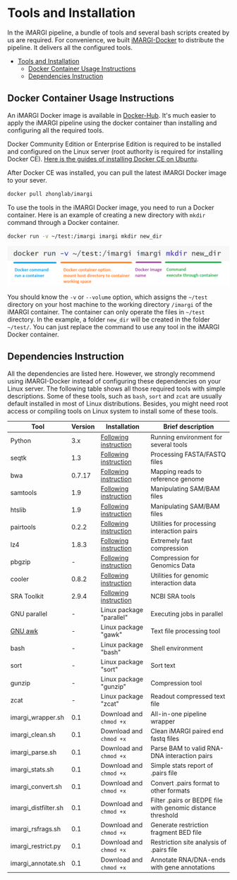 # Tools and Installation

In the iMARGI pipeline, a bundle of tools and several bash scripts created by us are required. For convenience,
we built [iMARGI-Docker](https://hub.docker.com/r/zhonglab/imargi) to distribute the pipeline. It delivers all the
configured tools.

- [Tools and Installation](#tools-and-installation)
  - [Docker Container Usage Instructions](#docker-container-usage-instructions)
  - [Dependencies Instruction](#dependencies-instruction)

## Docker Container Usage Instructions

An iMARGI Docker image is available in [Docker-Hub](https://hub.docker.com/r/zhonglab/imargi). It's
much easier to apply the iMARGI pipeline using the docker container than installing and configuring all the required
tools.

Docker Community Edition or Enterprise Edition is required to be installed and configured on the Linux server (root
authority is required for installing Docker CE).
[Here is the guides of installing Docker CE on Ubuntu](https://docs.docker.com/install/linux/docker-ce/ubuntu/).

After Docker CE was installed, you can pull the latest iMARGI Docker image to your sever.

```bash
docker pull zhonglab/imargi
```

To use the tools in the iMARGI Docker image, you need to run a Docker container. Here is an example of creating a
new directory with `mkdir` command through a Docker container.

``` bash
docker run -v ~/test:/imargi imargi mkdir new_dir
```

![](./figures/docker_command_example.png)

You should know the `-v` or `--volume` option, which assigns the `~/test` directory on your host machine to the
working directory `/imargi` of the iMARGI container. The container can only operate the files in `~/test` directory.
In the example, a folder `new_dir` will be created in the folder `~/test/`. You can just replace the command to use
any tool in the iMARGI Docker container.

## Dependencies Instruction

All the dependencies are listed here. However, we strongly recommend using iMARGI-Docker instead of configuring these
dependencies on your Linux server. The following table shows all those required tools with simple descriptions. Some
of these tools, such as `bash`, `sort` and `zcat` are usually default installed in most of Linux distributions. Besides,
you might need root access or compiling tools on Linux system to install some of these tools.

Tool | Version  | Installation | Brief description
---------|----------|---------|-----------
Python | 3.x | [Following instruction](https://www.python.org/downloads/) | Running environment for several tools
seqtk | 1.3 | [Following instruction](https://github.com/lh3/seqtk)| Processing FASTA/FASTQ files
bwa | 0.7.17 | [Following instruction](https://github.com/lh3/bwa) | Mapping reads to reference genome
samtools | 1.9 | [Following instruction](http://www.htslib.org/download/)| Manipulating SAM/BAM files
htslib | 1.9 | [Following instruction](http://www.htslib.org/download/)| Manipulating SAM/BAM files
pairtools | 0.2.2 | [Following instruction](https://pairtools.readthedocs.io/en/latest/installation.html)| Utilities for processing interaction pairs
lz4 | 1.8.3 | [Following instruction](https://github.com/lz4/lz4) | Extremely fast compression
pbgzip | - | [Following instruction](https://github.com/nh13/pbgzip)| Compression for Genomics Data
cooler | 0.8.2 | [Following instruction](https://github.com/mirnylab/cooler)| Utilities for genomic interaction data
SRA Toolkit | 2.9.4  | [Following instruction](https://github.com/ncbi/sra-tools) | NCBI SRA tools
GNU parallel | - | Linux package "parallel" | Executing jobs in parallel
[GNU awk](https://www.gnu.org/software/gawk/manual/html_node/Quick-Installation.html)| - | Linux package "gawk" | Text file processing tool
bash | - | Linux package "bash" | Shell environment
sort | - | Linux package "sort" | Sort text
gunzip | - | Linux package "gunzip" | Compression tool
zcat | - | Linux package "zcat" | Readout compressed text file
imargi_wrapper.sh | 0.1 | Download and `chmod +x` | All-in-one pipeline wrapper
imargi_clean.sh | 0.1 | Download and `chmod +x` | Clean iMARGI paired end fastq files
imargi_parse.sh | 0.1| Download and `chmod +x` | Parse BAM to valid RNA-DNA interaction pairs
imargi_stats.sh | 0.1 | Download and `chmod +x` | Simple stats report of .pairs file
imargi_convert.sh | 0.1| Download and `chmod +x` | Convert .pairs format to other formats
imargi_distfilter.sh | 0.1 | Download and `chmod +x` | Filter .pairs or BEDPE file with genomic distance threshold
imargi_rsfrags.sh | 0.1 | Download and `chmod +x` | Generate restriction fragment BED file
imargi_restrict.py | 0.1 | Download and `chmod +x` | Restriction site analysis of .pairs file
imargi_annotate.sh | 0.1| Download and `chmod +x` | Annotate RNA/DNA-ends with gene annotations
